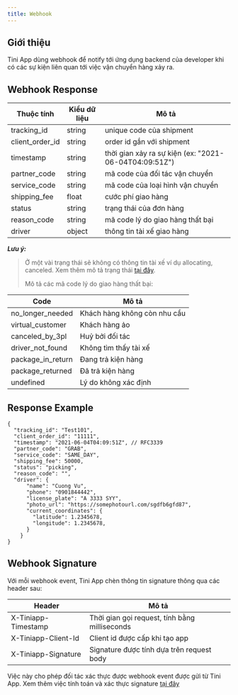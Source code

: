 ```yaml
---
title: Webhook
---
```


## Giới thiệu

Tini App dùng webhook để notify tới ứng dụng backend của developer khi có các sự kiện liên quan tới việc vận chuyển hàng xảy ra.

## Webhook Response

| Thuộc tính      | Kiểu dữ liệu | Mô tả                                                 |
| --------------- | ------------ | ----------------------------------------------------- |
| tracking_id     | string       | unique code của shipment                              |
| client_order_id | string       | order id gắn với shipment                             |
| timestamp       | string       | thời gian xảy ra sự kiện (ex: "2021-06-04T04:09:51Z") |
| partner_code    | string       | mã code của đối tác vận chuyển                        |
| service_code    | string       | mã code của loại hình vận chuyển                      |
| shipping_fee    | float        | cước phí giao hàng                                    |
| status          | string       | trạng thái của đơn hàng                               |
| reason_code     | string       | mã code lý do giao hàng thất bại                      |
| driver          | object       | thông tin tài xế giao hàng                            |

**_Lưu ý:_**

> Ở một vài trạng thái sẽ không có thông tin tài xế ví dụ allocating, canceled. Xem thêm mô tả trạng thái [tại đây](./status_flow).
>
> Mô tả các mã code lý do giao hàng thất bại:

| Code              | Mô tả                        |
| ----------------- | ---------------------------- |
| no_longer_needed  | Khách hàng không còn nhu cầu |
| virtual_customer  | Khách hàng ảo                |
| canceled_by_3pl   | Huỷ bởi đối tác              |
| driver_not_found  | Không tìm thấy tài xế        |
| package_in_return | Đang trả kiện hàng           |
| package_returned  | Đã trả kiện hàng             |
| undefined         | Lý do không xác định         |

## Response Example

```
{
  "tracking_id": "Test101",
  "client_order_id": "11111",
  "timestamp": "2021-06-04T04:09:51Z", // RFC3339
  "partner_code": "GRAB",
  "service_code": "SAME_DAY",
  "shipping_fee": 50000,
  "status": "picking",
  "reason_code": "",
  "driver": {
      "name": "Cuong Vu",
      "phone": "0901844442",
      "license_plate": "A 3333 SYY",
      "photo_url": "https://somephotourl.com/sgdfb6gfd87",
      "current_coordinates": {
        "latitude": 1.2345678,
        "longitude": 1.2345678,
      }
    }
}
```

## Webhook Signature

Với mỗi webhook event, Tini App chèn thông tin signature thông qua các header sau:

| Header              | Mô tả                                         |
| ------------------- | --------------------------------------------- |
| X-Tiniapp-Timestamp | Thời gian gọi request, tính bằng milliseconds |
| X-Tiniapp-Client-Id | Client id được cấp khi tạo app                |
| X-Tiniapp-Signature | Signature được tính dựa trên request body     |

Việc này cho phép đối tác xác thực được webhook event được gửi từ Tini App. Xem thêm việc tính toán và xác thực signature [tại đây](../platform-api/calculate-signature)
